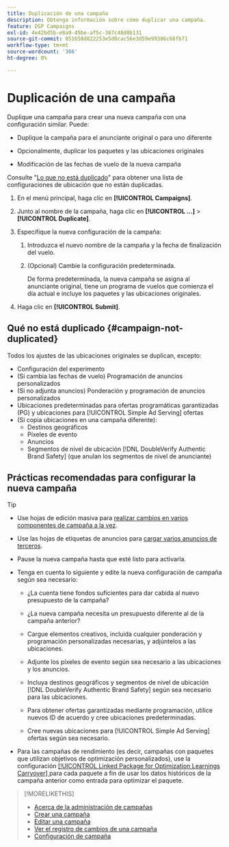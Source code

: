 ```yaml
---
title: Duplicación de una campaña
description: Obtenga información sobre cómo duplicar una campaña.
feature: DSP Campaigns
exl-id: 4e42bd5b-e8a9-45be-af5c-367c48d0b131
source-git-commit: 051658d822253e5d0cac56e3d59e99386c68fb71
workflow-type: tm+mt
source-wordcount: '366'
ht-degree: 0%

---
```


# Duplicación de una campaña

<!-- Some placements don't have this option. Clarify which placement types aren't eligible -- is it PG placements, or all placements using private inventory? And anything else? -->

Duplique una campaña para crear una nueva campaña con una configuración similar. Puede:

* Duplique la campaña para el anunciante original o para uno diferente

* Opcionalmente, duplicar los paquetes y las ubicaciones originales

* Modificación de las fechas de vuelo de la nueva campaña

Consulte &quot;[Lo que no está duplicado](#campaign-not-duplicated)&quot; para obtener una lista de configuraciones de ubicación que no están duplicadas.

1. En el menú principal, haga clic en **[!UICONTROL Campaigns]**.

1. Junto al nombre de la campaña, haga clic en **[!UICONTROL ...]** > **[!UICONTROL Duplicate]**.

1. Especifique la nueva configuración de la campaña:

   1. Introduzca el nuevo nombre de la campaña y la fecha de finalización del vuelo.

   1. (Opcional) Cambie la configuración predeterminada.

      De forma predeterminada, la nueva campaña se asigna al anunciante original, tiene un programa de vuelos que comienza el día actual e incluye los paquetes y las ubicaciones originales.

1. Haga clic en **[!UICONTROL Submit]**.

## Qué no está duplicado {#campaign-not-duplicated}

Todos los ajustes de las ubicaciones originales se duplican, excepto:

* Configuración del experimento
* (Si cambia las fechas de vuelo) Programación de anuncios personalizados
* (Si no adjunta anuncios) Ponderación y programación de anuncios personalizados
* Ubicaciones predeterminadas para ofertas programáticas garantizadas (PG) y ubicaciones para [!UICONTROL Simple Ad Serving] ofertas
* (Si copia ubicaciones en una campaña diferente):
   * Destinos geográficos
   * Píxeles de evento
   * Anuncios
   * Segmentos de nivel de ubicación [!DNL DoubleVerify Authentic Brand Safety] (que anulan los segmentos de nivel de anunciante)

## Prácticas recomendadas para configurar la nueva campaña

>[!TIP]
>
>* Use hojas de edición masiva para [realizar cambios en varios componentes de campaña a la vez](/help/dsp/campaign-management/campaign-components-review-edit.md).
* Use las hojas de etiquetas de anuncios para [cargar varios anuncios de terceros](/help/dsp/campaign-management/ads/ad-create-multiple.md).

* Pause la nueva campaña hasta que esté listo para activarla.

* Tenga en cuenta lo siguiente y edite la nueva configuración de campaña según sea necesario:

   * ¿La cuenta tiene fondos suficientes para dar cabida al nuevo presupuesto de la campaña?

   * ¿La nueva campaña necesita un presupuesto diferente al de la campaña anterior?

   * Cargue elementos creativos, incluida cualquier ponderación y programación personalizadas necesarias, y adjúntelos a las ubicaciones.

   * Adjunte los píxeles de evento según sea necesario a las ubicaciones y los anuncios.

   * Incluya destinos geográficos y segmentos de nivel de ubicación [!DNL DoubleVerify Authentic Brand Safety] según sea necesario para las ubicaciones.

   * Para obtener ofertas garantizadas mediante programación, utilice nuevos ID de acuerdo y cree ubicaciones predeterminadas.

   * Cree nuevas ubicaciones para [!UICONTROL Simple Ad Serving] ofertas según sea necesario.

* Para las campañas de rendimiento (es decir, campañas con paquetes que utilizan objetivos de optimización personalizados), use la configuración [[!UICONTROL Linked Package for Optimization Learnings Carryover] ](/help/dsp/campaign-management/packages/package-settings.md) para cada paquete a fin de usar los datos históricos de la campaña anterior como entrada para optimizar el paquete.

>[!MORELIKETHIS]
>
>* [Acerca de la administración de campañas](campaign-about.md)
>* [Crear una campaña](campaign-create.md)
>* [Editar una campaña](campaign-edit.md)
>* [Ver el registro de cambios de una campaña](campaign-change-log.md)
>* [Configuración de campaña](campaign-settings.md)
